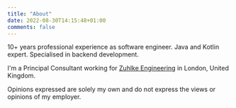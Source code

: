 ```yaml
---
title: "About"
date: 2022-08-30T14:15:48+01:00
comments: false
---
```


10+ years professional experience as software engineer. Java and Kotlin expert. Specialised in backend development.

I'm a Principal Consultant working for [Zuhlke Engineering](https://www.zuehlke.com/en) in London, United Kingdom.

Opinions expressed are solely my own and do not express the views or opinions of my employer.
